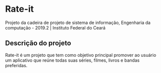 # Rate-it
Projeto da cadeira de projeto de sistema de informação, Engenharia da computação - 2019.2 | Instituto Federal do Ceará

## Descrição do projeto

Rate-it é um projeto que tem como objetivo principal promover ao usuário um aplicativo que reúne todas suas séries, filmes, livros e bandas preferidas.
